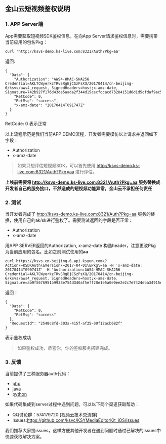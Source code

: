 
## 金山云短视频鉴权说明

### 1. APP Server端

App需要获取短视频SDK鉴权信息，在向App Server请求鉴权信息时，需要携带当前应用的包名Pkg：

`curl 'http://ksvs-demo.ks-live.com:8321/Auth?Pkg=aa'`

返回:

```
{
  "Data": {
    "Authorization": "AWS4-HMAC-SHA256 Credential=AKLTCWyerkzTRvSRgBjCSzPsXQ/20170414/cn-beijing-6/ksvs/aws4_request, SignedHeaders=host;x-amz-date, Signature=742b927f176d43de5aada2f344d15cecfccacd73284151d6d1d5cfdaf9ac583f",
    "RetCode": 0,
    "RetMsg": "success",
    "x-amz-date": "20170414T091747Z"
  }
}
```
RetCode: 0 表示正常


以上流程示范是我们当前APP DEMO流程，开发者需要模仿以上请求并返回如下字段：
* Authorization
* x-amz-date

> 如果只想评估短视频SDK，可以首先使用 http://ksvs-demo.ks-live.com:8321/Auth?Pkg=aa 进行评估。

**上线前需要将 http://ksvs-demo.ks-live.com:8321/Auth?Pkg=aa 服务替换成开发者自己的服务接口，不然造成的短视频功能异常，金山云不承担任何责任**

### 2. 测试
当开发者完成了 http://ksvs-demo.ks-live.com:8321/Auth?Pkg=aa 服务的替换，使用自己的ak/sk进行鉴权了。需要测试返回的字段是否正常：
* Authorization
* x-amz-date


用APP SERVER返回的Authorization, x-amz-date 构造header，注意更改Pkg 为当前应用的包名。比如之前测试使用的**aa**

```
curl https://ksvs.cn-beijing-6.api.ksyun.com\?Action\=KSDKAuth\&Version\=2017-04-01\&Pkg\=aa -H 'x-amz-date: 20170414T090741Z' -H 'Authorization:AWS4-HMAC-SHA256 Credential=AKLTCWyerkzTRvSRgBjCSzPsXQ/20170414/cn-beijing-6/ksvs/aws4_request, SignedHeaders=host;x-amz-date, Signature=ab9f5676951b9938e754d340af5eff28e1e5a0e0ee2e2c7e7424eba34915e236'
```

返回：
```
{
  "Data": {
    "RetCode": 0,
    "RetMsg": "success"
  },
  "RequestId": "2548c8fd-303a-415f-af25-00f12acb682f"
}
```

表示鉴权成功

> 如果鉴权成功，恭喜你，你的鉴权服务搭建完成。

### 3. 反馈
当前提供了三种服务器auth代码：
* [php](php/auth)
* [java](java/auth)
* [python](python)

如果代码集成到server过程中遇到问题，可以以下两个渠道获取帮助：
* QQ讨论群：574179720 [视频云技术交流群] 
* Issues:<https://github.com/ksvc/KSYMediaEditorKit_iOS/issues>

我们推荐大家提issues，这样方便其他开发者在遇到问题时通过已解决的issues中快速获取解决方案。
